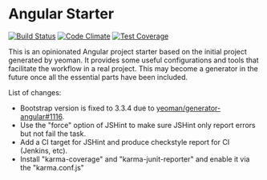 # Angular Starter

[![Build Status](https://travis-ci.org/killercentury/angular-starter.svg?branch=master)](https://travis-ci.org/killercentury/angular-starter)
[![Code Climate](https://codeclimate.com/github/killercentury/angular-starter/badges/gpa.svg)](https://codeclimate.com/github/killercentury/angular-starter)
[![Test Coverage](https://codeclimate.com/github/killercentury/angular-starter/badges/coverage.svg)](https://codeclimate.com/github/killercentury/angular-starter/coverage)

This is an opinionated Angular project starter based on the initial project generated by yeoman. It provides some useful configurations and tools that facilitate the workflow in a real project. This may become a generator in the future once all the essential parts have been included.

List of changes:
* Bootstrap version is fixed to 3.3.4 due to [yeoman/generator-angular#1116](https://github.com/yeoman/generator-angular/issues/1116).
* Use the "force" option of JSHint to make sure JSHint only report errors but not fail the task.
* Add a CI target for JSHint and produce checkstyle report for CI (Jenkins, etc).
* Install "karma-coverage" and "karma-junit-reporter" and enable it via the "karma.conf.js"
